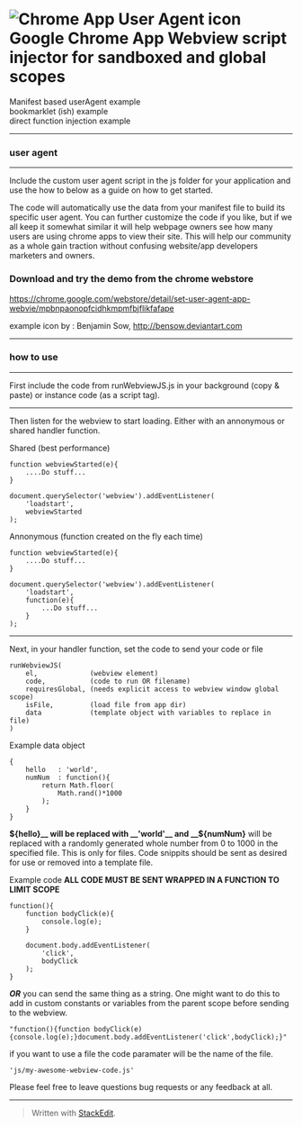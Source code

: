 # ![Chrome App User Agent icon](https://raw.github.com/riaEvangelist/chrome-app-user-agent-and-bookmarklet-webview/master/example/Browser-White-Frame-32.png) Google Chrome App Webview script injector for sandboxed and global scopes
Manifest based userAgent example  
bookmarklet (ish) example  
direct function injection example  
***
### user agent
***
Include the custom user agent script in the js folder for your application and use the how to below as a guide on how to get started.

The code will automatically use the data from your manifest file to build its specific user agent. You can further customize the code if you like, but if we all keep it somewhat similar it will help webpage owners see how many users are using chrome apps to view their site. This will help our community as a whole gain traction without confusing website/app developers marketers and owners.

### Download and try the demo from the chrome webstore  
https://chrome.google.com/webstore/detail/set-user-agent-app-webvie/mpbnpaonopfcidhkmpmfbjflikfafape


example icon by : Benjamin Sow, http://bensow.deviantart.com

***
### how to use
***
First include the code from runWebviewJS.js in your background (copy & paste) or instance code (as a script tag).  
***
Then listen for the webview to start loading. Either with an annonymous or shared handler function.

Shared (best performance)

    function webviewStarted(e){
        ....Do stuff...
    }
    
    document.querySelector('webview').addEventListener(
        'loadstart',
        webviewStarted
    );
    
Annonymous (function created on the fly each time)

    function webviewStarted(e){
        ....Do stuff...
    }
    
    document.querySelector('webview').addEventListener(
        'loadstart',
        function(e){
            ...Do stuff...
        }
    );
    
***
Next, in your handler function, set the code to send your code or file

    runWebviewJS(
        el,             (webview element)
        code,           (code to run OR filename)
        requiresGlobal, (needs explicit access to webview window global scope)
        isFile,         (load file from app dir)
        data            (template object with variables to replace in file)
    )

Example data object

    {
        hello   : 'world',
        numNum  : function(){
            return Math.floor(
                Math.rand()*1000
            );
        }
    }
    
__${hello}__ will be replaced with __'world'__ and  
__${numNum}__ will be replaced with a randomly generated whole number from 0 to 1000 in the specified file. This is only for files. Code snippits should be sent as desired for use or removed into a template file.

Example code __ALL CODE MUST BE SENT WRAPPED IN A FUNCTION TO LIMIT SCOPE__

    function(){
        function bodyClick(e){
            console.log(e);
        }
        
        document.body.addEventListener(
            'click',
            bodyClick
        );
    }
    
___OR___ you can send the same thing as a string. One might want to do this to add in custom constants or variables from the parent scope before sending to the webview.

    "function(){function bodyClick(e){console.log(e);}document.body.addEventListener('click',bodyClick);}"

if you want to use a file the code paramater will be the name of the file.

    'js/my-awesome-webview-code.js'

Please feel free to leave questions bug requests or any feedback at all.

---
> Written with [StackEdit](http://benweet.github.io/stackedit/).